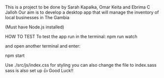 This is a project to be done by Sarah Kapalka, Omar Keita and Ebrima C Jalloh
Our aim is to develop a desktop app that will manage the inventory of local businesses in The Gambia

(Must have Node.js installed)

HOW TO TEST
To test the app run in the terminal:
npm run watch

and open another terminal and enter:

npm start

Use ./src/js/index.css for styling
you can also change the file to index.sass 
sass is also set up 👍
Good Luck!!
